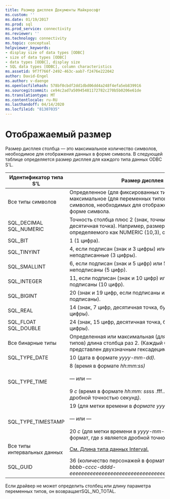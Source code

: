 ```yaml
---
title: Размер дисплея Документы Майкрософт
ms.custom: ''
ms.date: 01/19/2017
ms.prod: sql
ms.prod_service: connectivity
ms.reviewer: ''
ms.technology: connectivity
ms.topic: conceptual
helpviewer_keywords:
- display size of data types [ODBC]
- size of data types [ODBC]
- data types [ODBC], display size
- SQL data types [ODBC], column characteristics
ms.assetid: 9f7f766f-2492-463c-aab7-f2476e222042
author: David-Engel
ms.author: v-daenge
ms.openlocfilehash: 578bf0cbdf2dd1dbd06dd4a248f4efa5eb839916
ms.sourcegitcommit: ce94c2ad7a50945481172782c270b5b0206e61de
ms.translationtype: MT
ms.contentlocale: ru-RU
ms.lasthandoff: 04/14/2020
ms.locfileid: "81307035"
---
```

# <a name="display-size"></a>Отображаемый размер
Размер дисплея столбца — это максимальное количество символов, необходимое для отображения данных в форме символа. В следующей таблице определяется размер дисплея для каждого типа данных ODBC S'L.  
  
|Идентификатор типа S'L|Размер дисплея|  
|-------------------------|------------------|  
|Все типы символов|Определенное (для фиксированных типов) или максимальное (для переменных типов) количество символов, необходимых для отображения данных в форме символа.|  
|SQL_DECIMAL SQL_NUMERIC|Точность столбца плюс 2 (знак, *точные* цифры и десятичная точка). Например, размер дисплея столбца, определяемого как NUMERIC (10,3), составляет 12.|  
|SQL_BIT|1 (1 цифра).|  
|SQL_TINYINT|4, если подписан (знак и 3 цифры) или 3, если неподписанные (3 цифры).|  
|SQL_SMALLINT|6, если подписан (знак и 5 цифр) или 5, если неподписаны (5 цифр).|  
|SQL_INTEGER|11, если подписан (знак и 10 цифр) или 10, если не подписаны (10 цифр).|  
|SQL_BIGINT|20 (знак и 19 цифр, если подписаны или 20 цифр, если не подписаны).|  
|SQL_REAL|14 (знак, 7 цифр, десятичная точка, буква *Е,* знак и 2 цифры).|  
|SQL_FLOAT SQL_DOUBLE|24 (знак, 15 цифр, десятичная точка, буква *Е,* знак и 3 цифры).|  
|Все бинарные типы|Определенная или максимальная (для переменных типов) длина столбца раз 2. (Каждый бинарный байт представлен двухзначным гексадецимальным числом.)|  
|SQL_TYPE_DATE|10 (дата в формате *yyyy-mm-dd).*|  
|SQL_TYPE_TIME|8 (время в формате *hh:mm:ss)*<br /><br /> — или —<br /><br /> 9 *с* (время в формате *hh:mm: ss*ss .fff...», где *s* является дробной точностью секунд).|  
|SQL_TYPE_TIMESTAMP|19 (для метки времени в *формате yyyy-mm-dd:mm:ss)*<br /><br /> — или —<br /><br /> 20 *с* (для метки времени в *yyyy-mm-dd hh:mm: ss*.fff...» формат, где *s* является дробной точностью секунд).|  
|Все типы интервальных данных|[См. Длина типа данных Interval.](../../../odbc/reference/appendixes/interval-data-type-length.md)|  
|SQL_GUID|36 (количество персонажей в формате *aaaaaaaaa-bbbb-cccc-dddd-eeeeeeeeeeeeeeeeeeeeeeeeeeeeeeeeeeeeeeeeeeeeeeeeee*|  
  
 Если драйвер не может определить столбец или длину параметра переменных типов, он возвращаетSQL_NO_TOTAL.

